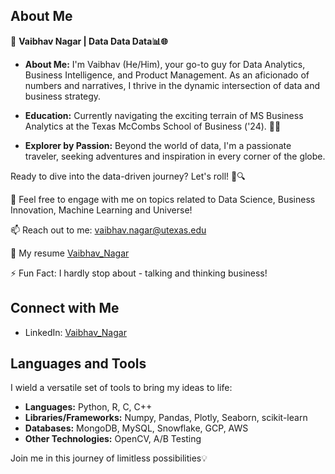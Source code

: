 ## About Me

🚀 **Vaibhav Nagar | Data Data Data📊🌐**

- **About Me:** I'm Vaibhav (He/Him), your go-to guy for Data Analytics, Business Intelligence, and Product Management. As an aficionado of numbers and narratives, I thrive in the dynamic intersection of data and business strategy.

- **Education:** Currently navigating the exciting terrain of MS Business Analytics at the Texas McCombs School of Business ('24). 🤘🤓

- **Explorer by Passion:** Beyond the world of data, I'm a passionate traveler, seeking adventures and inspiration in every corner of the globe.

Ready to dive into the data-driven journey? Let's roll! 🚀🔍

💬 Feel free to engage with me on topics related to Data Science, Business Innovation, Machine Learning and Universe!

📫 Reach out to me: vaibhav.nagar@utexas.edu

📄 My resume [Vaibhav_Nagar](https://drive.google.com/file/d/1iz48kgMFe8U0AxgjdIBj2w9JTha_AImP/view?usp=sharing)

⚡ Fun Fact: I hardly stop about - talking and thinking business!

## Connect with Me

- LinkedIn: [Vaibhav_Nagar](https://www.linkedin.com/in/vaibhav4/)

## Languages and Tools

I wield a versatile set of tools to bring my ideas to life:

- **Languages:** Python, R, C, C++
- **Libraries/Frameworks:** Numpy, Pandas, Plotly, Seaborn, scikit-learn
- **Databases:** MongoDB, MySQL, Snowflake, GCP, AWS
- **Other Technologies:** OpenCV, A/B Testing

 Join me in this journey of limitless possibilities💡

